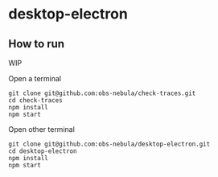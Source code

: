 # desktop-electron

## How to run

WIP

Open a terminal
```console
git clone git@github.com:obs-nebula/check-traces.git
cd check-traces
npm install
npm start
```

Open other terminal
```console
git clone git@github.com:obs-nebula/desktop-electron.git
cd desktop-electron
npm install
npm start
```

